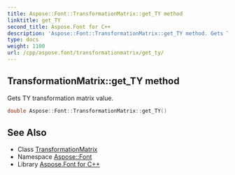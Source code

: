 ```yaml
---
title: Aspose::Font::TransformationMatrix::get_TY method
linktitle: get_TY
second_title: Aspose.Font for C++
description: 'Aspose::Font::TransformationMatrix::get_TY method. Gets TY transformation matrix value in C++.'
type: docs
weight: 1100
url: /cpp/aspose.font/transformationmatrix/get_ty/
---
```

## TransformationMatrix::get_TY method


Gets TY transformation matrix value.

```cpp
double Aspose::Font::TransformationMatrix::get_TY()
```

## See Also

* Class [TransformationMatrix](../)
* Namespace [Aspose::Font](../../)
* Library [Aspose.Font for C++](../../../)
